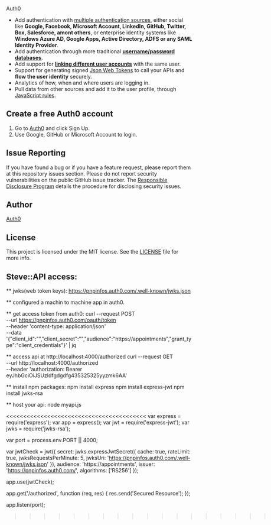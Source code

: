
Auth0

* Add authentication with [multiple authentication sources](https://docs.auth0.com/identityproviders), either social like **Google, Facebook, Microsoft Account, LinkedIn, GitHub, Twitter, Box, Salesforce, amont others**, or enterprise identity systems like **Windows Azure AD, Google Apps, Active Directory, ADFS or any SAML Identity Provider**.
* Add authentication through more traditional **[username/password databases](https://docs.auth0.com/mysql-connection-tutorial)**.
* Add support for **[linking different user accounts](https://docs.auth0.com/link-accounts)** with the same user.
* Support for generating signed [Json Web Tokens](https://docs.auth0.com/jwt) to call your APIs and **flow the user identity** securely.
* Analytics of how, when and where users are logging in.
* Pull data from other sources and add it to the user profile, through [JavaScript rules](https://docs.auth0.com/rules).

## Create a free Auth0 account

1. Go to [Auth0](https://auth0.com/signup) and click Sign Up.
2. Use Google, GitHub or Microsoft Account to login.

## Issue Reporting

If you have found a bug or if you have a feature request, please report them at this repository issues section. Please do not report security vulnerabilities on the public GitHub issue tracker. The [Responsible Disclosure Program](https://auth0.com/whitehat) details the procedure for disclosing security issues.

## Author

[Auth0](https://auth0.com)

## License

This project is licensed under the MIT license. See the [LICENSE](LICENSE) file for more info.


## Steve::API access:
** jwks(web token keys):
https://pnpinfos.auth0.com/.well-known/jwks.json

** configured a machin to machine app in auth0.

** get access token from auth0:
curl --request POST \
  --url https://pnpinfos.auth0.com/oauth/token \
  --header 'content-type: application/json' \
  --data '{"client_id":"","client_secret":"","audience":"https://appointments","grant_type":"client_credentials"}' | jq

** access api at http://localhost:4000/authorized
curl --request GET \
  --url http://localhost:4000/authorized \
  --header 'authorization: Bearer eyJhbGciOiJSUzIdfgdgdfg435325325yyzmk6AA'

  ** install npm packages:
npm install express
npm install express-jwt
npm install jwks-rsa

** host your api:
node myapi.js

<<<<<<<<<<<<<<<<<<<<<<<<<<<<<<<<<<<<<<<<<
var express = require('express');
var app = express();
var jwt = require('express-jwt');
var jwks = require('jwks-rsa');

var port = process.env.PORT || 4000;

var jwtCheck = jwt({
      secret: jwks.expressJwtSecret({
          cache: true,
          rateLimit: true,
          jwksRequestsPerMinute: 5,
          jwksUri: 'https://pnpinfos.auth0.com/.well-known/jwks.json'
    }),
    audience: 'https://appointments',
    issuer: 'https://pnpinfos.auth0.com/',
    algorithms: ['RS256']
});

app.use(jwtCheck);

app.get('/authorized', function (req, res) {
    res.send('Secured Resource');
});

app.listen(port);
>>>>>>>>>>>>>>>>>>>>>>>>>>>>>>>>>>>>>>>.